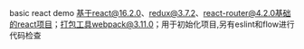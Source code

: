 basic react demo
基于react@16.2.0、redux@3.7.2、react-router@4.2.0基础的react项目；打包工具webpack@3.11.0；用于初始化项目,另有eslint和flow进行代码检查
